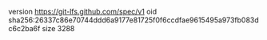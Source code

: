 version https://git-lfs.github.com/spec/v1
oid sha256:26337c86e70744ddd6a9177e81725f0f6ccdfae9615495a973fb083dc6c2ba6f
size 3288

